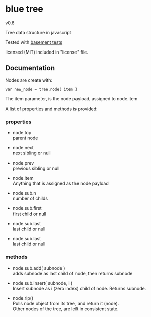 
# blue tree
v0.6

Tree data structure in javascript

Tested with [basement tests](http://nzonbi.github.com/blue-tree/test)

licensed (MIT) included in "license" file.



## Documentation

Nodes are create with:

    var new_node = tree.node( item )

The item parameter, is the node payload, assigned to node.item

A list of properties and methods is provided:

### properties

* node.top  
  parent node

* node.next  
  next sibling or null

* node.prev  
  previous sibling or null

* node.item  
  Anything that is assigned as the node payload

* node.sub.n  
  number of childs

* node.sub.first  
  first child or null

* node.sub.last  
  last child or null

* node.sub.last  
  last child or null

### methods

* node.sub.add( subnode )  
adds subnode as last child of node, then returns subnode

* node.sub.insert( subnode, i )  
Insert subnode as i (zero index) child of node. Returns subnode.

* node.rip()  
Pulls node object from its tree, and return it (node).  
Other nodes of the tree, are left in consistent state.









